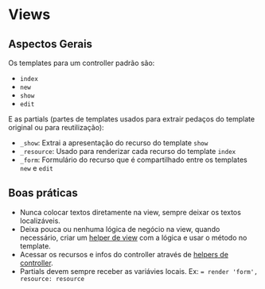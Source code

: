 # Views

## Aspectos Gerais

Os templates para um controller padrão são: 
- `index`
- `new`
- `show`
- `edit` 

E as partials (partes de templates usados para extrair pedaços do template original ou para reutilização):
- `_show`: Extrai a apresentação do recurso do template `show`
- `_resource`: Usado para renderizar cada recurso do template `index`
- `_form`: Formulário do recurso que é compartilhado entre os templates `new` e  `edit`

## Boas práticas

- Nunca colocar textos diretamente na view, sempre deixar os textos localizáveis.
- Deixa pouca ou nenhuma lógica de negócio na view, quando necessário, criar um [helper de view](helpers.md) com a lógica e usar o método no template.
- Acessar os recursos e infos do controller através de [helpers de controller](controllers.md).
- Partials devem sempre receber as variávies locais. Ex: `= render 'form', resource: resource`
